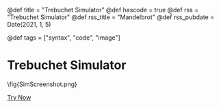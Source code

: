 

@def title = "Trebuchet Simulator"
@def hascode = true
@def rss = "Trebuchet Simulator"
@def rss_title = "Mandelbrot"
@def rss_pubdate = Date(2021, 1, 5)

@def tags = ["syntax", "code", "image"]


# Trebuchet Simulator
\fig{SimScreenshot.png}

[Try Now](https://hastingsgreer.github.io/jstreb)

